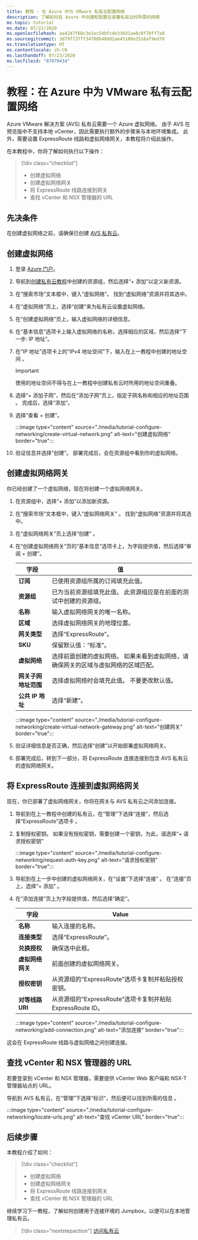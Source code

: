```yaml
---
title: 教程 - 在 Azure 中为 VMware 私有云配置网络
description: 了解如何在 Azure 中创建和配置在部署私有云时所需的网络
ms.topic: tutorial
ms.date: 07/22/2020
ms.openlocfilehash: aa4247f60c3e1ec54bfcde336d1ae8c8f70ff7a8
ms.sourcegitcommit: 3d79f737ff34708b48dd2ae45100e2516af9ed78
ms.translationtype: HT
ms.contentlocale: zh-CN
ms.lasthandoff: 07/23/2020
ms.locfileid: "87079434"
---
```

# <a name="tutorial-configure-networking-for-your-vmware-private-cloud-in-azure"></a>教程：在 Azure 中为 VMware 私有云配置网络

Azure VMware 解决方案 (AVS) 私有云需要一个 Azure 虚拟网络。 由于 AVS 在预览版中不支持本地 vCenter，因此需要执行额外的步骤来与本地环境集成。 此外，需要设置 ExpressRoute 线路和虚拟网络网关，本教程将介绍此操作。

在本教程中，你将了解如何执行以下操作：

> [!div class="checklist"]
> * 创建虚拟网络
> * 创建虚拟网络网关
> * 将 ExpressRoute 线路连接到网关
> * 查找 vCenter 和 NSX 管理器的 URL

## <a name="prerequisites"></a>先决条件 
在创建虚拟网络之前，请确保已创建 [AVS 私有云](tutorial-create-private-cloud.md)。 

## <a name="create-a-virtual-network"></a>创建虚拟网络

1. 登录 [Azure 门户](https://portal.azure.com)。

1. 导航到[创建私有云教程](tutorial-create-private-cloud.md)中创建的资源组，然后选择“+ 添加”以定义新资源。 

1. 在“搜索市场”文本框中，键入“虚拟网络”。 找到“虚拟网络”资源并将其选中。

1. 在“虚拟网络”页上，选择“创建”来为私有云设置虚拟网络。

1. 在“创建虚拟网络”页上，输入虚拟网络的详细信息。

1. 在“基本信息”选项卡上输入虚拟网络的名称，选择相应的区域，然后选择“下一步: IP 地址”。

1. 在“IP 地址”选项卡上的“IPv4 地址空间”下，输入在上一教程中创建的地址空间 。

   > [!IMPORTANT]
   > 使用的地址空间不得与在上一教程中创建私有云时所用的地址空间重叠。

1. 选择“+ 添加子网”，然后在“添加子网”页上，指定子网名称和相应的地址范围 。 完成后，选择“添加”。

1. 选择“查看 + 创建”。

   :::image type="content" source="./media/tutorial-configure-networking/create-virtual-network.png" alt-text="创建虚拟网络" border="true":::

1. 验证信息并选择“创建”。 部署完成后，会在资源组中看到你的虚拟网络。

## <a name="create-a-virtual-network-gateway"></a>创建虚拟网络网关

你已经创建了一个虚拟网络，现在将创建一个虚拟网络网关。

1. 在资源组中，选择“+ 添加”以添加新资源。

1. 在“搜索市场”文本框中，键入“虚拟网络网关” 。 找到“虚拟网络”资源并将其选中。

1. 在“虚拟网络网关”页上选择“创建” 。

1. 在“创建虚拟网络网关”页的“基本信息”选项卡上，为字段提供值，然后选择“审阅 + 创建”。 

   | 字段 | 值 |
   | --- | --- |
   | **订阅** | 已使用资源组所属的订阅填充此值。 |
   | **资源组** | 已为当前资源组填充此值。 此资源组应是在前面的测试中创建的资源组。 |
   | **名称** | 输入虚拟网络网关的唯一名称。 |
   | **区域** | 选择虚拟网络网关的地理位置。 |
   | **网关类型** | 选择“ExpressRoute”。 |
   | **SKU** | 保留默认值：“标准”。 |
   | **虚拟网络** | 选择前面创建的虚拟网络。 如果未看到虚拟网络，请确保网关的区域与虚拟网络的区域匹配。 |
   | **网关子网地址范围** | 选择虚拟网络时会填充此值。 不要更改默认值。 |
   | **公共 IP 地址** | 选择“新建”。 |

   :::image type="content" source="./media/tutorial-configure-networking/create-virtual-network-gateway.png" alt-text="创建网关" border="true":::

1. 验证详细信息是否正确，然后选择“创建”以开始部署虚拟网络网关。 
1. 部署完成后，转到下一部分，将 ExpressRoute 连接连接到包含 AVS 私有云的虚拟网络网关。

## <a name="connect-expressroute-to-the-virtual-network-gateway"></a>将 ExpressRoute 连接到虚拟网络网关

现在，你已部署了虚拟网络网关，你将在网关与 AVS 私有云之间添加连接。

1. 导航到在上一教程中创建的私有云，在“管理”下选择“连接”，然后选择“ExpressRoute”选项卡  。

1. 复制授权密钥。 如果没有授权密钥，需要创建一个密钥，为此，请选择“+ 请求授权密钥”

   :::image type="content" source="./media/tutorial-configure-networking/request-auth-key.png" alt-text="请求授权密钥" border="true":::

1. 导航到在上一步中创建的虚拟网络网关，在“设置”下选择“连接” 。 在“连接”页上，选择“+ 添加” 。

1. 在“添加连接”页上为字段提供值，然后选择“确定”。 

   | 字段 | Value |
   | --- | --- |
   | **名称**  | 输入连接的名称。  |
   | **连接类型**  | 选择“ExpressRoute”。  |
   | **兑换授权**  | 确保选中此框。  |
   | **虚拟网络网关** | 前面创建的虚拟网络网关。  |
   | **授权密钥**  | 从资源组的“ExpressRoute”选项卡复制并粘贴授权密钥。 |
   | **对等线路 URI**  | 从资源组的“ExpressRoute”选项卡复制并粘贴 ExpressRoute ID。  |

   :::image type="content" source="./media/tutorial-configure-networking/add-connection.png" alt-text="添加连接" border="true":::

这会在 ExpressRoute 线路与虚拟网络之间创建连接。



## <a name="locate-the-urls-for-vcenter-and-nsx-manager"></a>查找 vCenter 和 NSX 管理器的 URL

若要登录到 vCenter 和 NSX 管理器，需要提供 vCenter Web 客户端和 NSX-T 管理器站点的 URL。 

导航到 AVS 私有云，在“管理”下选择“标识”，然后便可以找到所需的信息 。

:::image type="content" source="./media/tutorial-configure-networking/locate-urls.png" alt-text="查找 vCenter URL" border="true":::

## <a name="next-steps"></a>后续步骤

本教程介绍了如何：

> [!div class="checklist"]
> * 创建虚拟网络
> * 创建虚拟网络网关
> * 将 ExpressRoute 线路连接到网关
> * 查找 vCenter 和 NSX 管理器的 URL

继续学习下一教程，了解如何创建用于连接环境的 Jumpbox，以便可以在本地管理私有云。

> [!div class="nextstepaction"]
> [访问私有云](tutorial-access-private-cloud.md)
